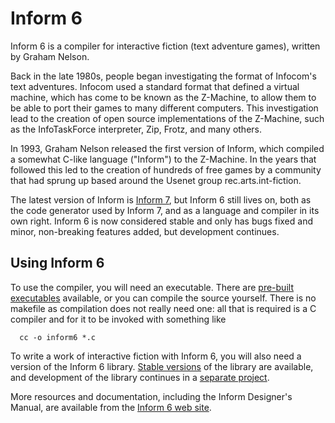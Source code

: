 # Inform 6

Inform 6 is a compiler for interactive fiction (text adventure games), written by Graham Nelson.

Back in the late 1980s, people began investigating the format of Infocom's text adventures. Infocom used a standard format that defined a virtual machine, which has come to be known as the Z-Machine, to allow them to be able to port their games to many different computers. This investigation lead to the creation of open source implementations of the Z-Machine, such as the InfoTaskForce interpreter, Zip, Frotz, and many others.

In 1993, Graham Nelson released the first version of Inform, which compiled a somewhat C-like language ("Inform") to the Z-Machine. In the years that followed this led to the creation of hundreds of free games by a community that had sprung up based around the Usenet group rec.arts.int-fiction.

The latest version of Inform is [Inform 7](http://inform7.com/), but Inform 6 still lives on, both as the code generator used by Inform 7, and as a language and compiler in its own right. Inform 6 is now considered stable and only has bugs fixed and minor, non-breaking features added, but development continues.

## Using Inform 6

To use the compiler, you will need an executable. There are [pre-built executables](https://ifarchive.org/indexes/if-archive/infocom/compilers/inform6/executables/) available, or you can compile the source yourself. There is no makefile as compilation does not really need one: all that is required is a C compiler and for it to be invoked with something like

      cc -o inform6 *.c
      
To write a work of interactive fiction with Inform 6, you will also need a version of the Inform 6 library. [Stable versions](https://ifarchive.org/indexes/if-archive/infocom/compilers/inform6/library/) of the library are available, and development of the library continues in a [separate project](https://gitlab.com/DavidGriffith/inform6lib).

More resources and documentation, including the Inform Designer's Manual, are available from the [Inform 6 web site](https://www.inform-fiction.org/).
